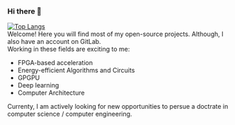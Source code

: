 ### Hi there 👋
[![Top Langs](https://github-readme-stats.vercel.app/api/top-langs/?username=salehjg&layout=compact&theme=algolia)](https://github.com/anuraghazra/github-readme-stats)  
Welcome! Here you will find most of my open-source projects. Although, I also have an account on GitLab.  
Working in these fields are exciting to me:
- FPGA-based acceleration 
- Energy-efficient Algorithms and Circuits
- GPGPU 
- Deep learning
- Computer Architecture

Currenty, I am actively looking for new opportunities to persue a doctrate in computer science / computer engineering.  
